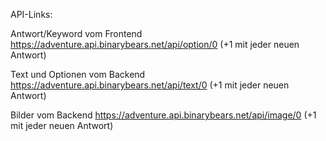 API-Links:

Antwort/Keyword vom Frontend
https://adventure.api.binarybears.net/api/option/0  (+1 mit jeder neuen Antwort)

Text und Optionen vom Backend
https://adventure.api.binarybears.net/api/text/0  (+1 mit jeder neuen Antwort)

Bilder vom Backend
https://adventure.api.binarybears.net/api/image/0  (+1 mit jeder neuen Antwort)
